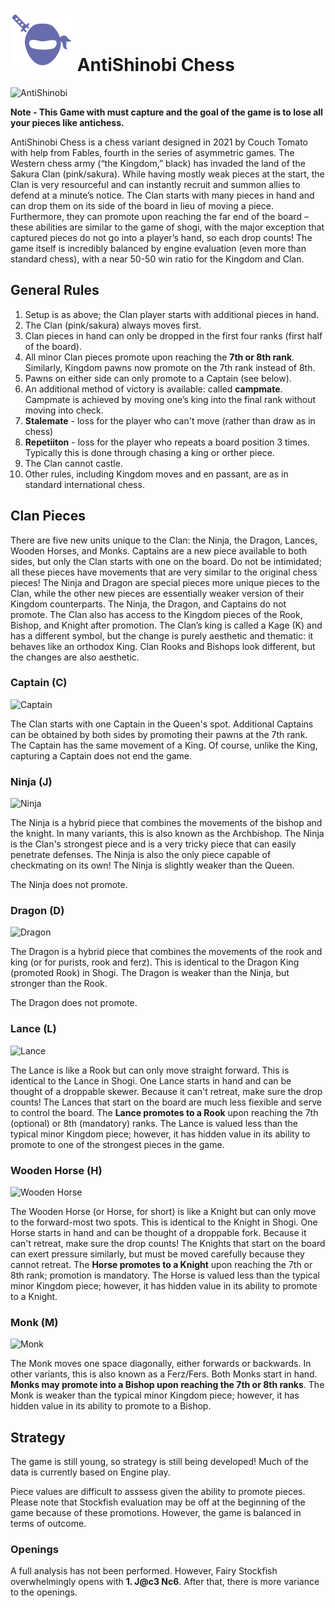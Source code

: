 # ![AntiShinobi chess](https://github.com/gbtami/pychess-variants/blob/master/static/icons/shinobi.svg) AntiShinobi Chess

![AntiShinobi](https://github.com/gbtami/pychess-variants/blob/master/static/images/CVariantsGuide/Shinobi.png)

**Note - This Game with must capture and the goal of the game is to lose all your pieces like antichess.**

AntiShinobi Chess is a chess variant designed in 2021 by Couch Tomato with help from Fables, fourth in the series of asymmetric games. The Western chess army (“the Kingdom,” black) has invaded the land of the Sakura Clan (pink/sakura). While having mostly weak pieces at the start, the Clan is very resourceful and can instantly recruit and summon allies to defend at a minute’s notice. The Clan starts with many pieces in hand and can drop them on its side of the board in lieu of moving a piece. Furthermore, they can promote upon reaching the far end of the board – these abilities are similar to the game of shogi, with the major exception that captured pieces do not go into a player’s hand, so each drop counts! The game itself is incredibly balanced by engine evaluation (even more than standard chess), with a near 50-50 win ratio for the Kingdom and Clan.
 
## General Rules
1.	Setup is as above; the Clan player starts with additional pieces in hand.
2.	The Clan (pink/sakura) always moves first.
3.	Clan pieces in hand can only be dropped in the first four ranks (first half of the board).
4.	All minor Clan pieces promote upon reaching the **7th or 8th rank**. Similarly, Kingdom pawns now promote on the 7th rank instead of 8th.
5.	Pawns on either side can only promote to a Captain (see below).
6.	An additional method of victory is available: called **campmate**. Campmate is achieved by moving one’s king into the final rank without moving into check.
7.	**Stalemate** - loss for the player who can't move (rather than draw as in chess)
8.	**Repetiiton** - loss for the player who repeats a board position 3 times. Typically this is done through chasing a king or orther piece.
9.	The Clan cannot castle.
10.	Other rules, including Kingdom moves and en passant, are as in standard international chess.

## Clan Pieces

There are five new units unique to the Clan: the Ninja, the Dragon, Lances, Wooden Horses, and Monks. Captains are a new piece available to both sides, but only the Clan starts with one on the board. Do not be intimidated; all these pieces have movements that are very similar to the original chess pieces! The Ninja and Dragon are special pieces more unique pieces to the Clan, while the other new pieces are essentially weaker version of their Kingdom counterparts. The Ninja, the Dragon, and Captains do not promote. 
The Clan also has access to the Kingdom pieces of the Rook, Bishop, and Knight after promotion.  The Clan’s king is called a Kage (K) and has a different symbol, but the change is purely aesthetic and thematic: it behaves like an orthodox King. Clan Rooks and Bishops look different, but the changes are also aesthetic.

### Captain (C)

![Captain](https://github.com/gbtami/pychess-variants/blob/master/static/images/CVariantsGuide/ClanCaptain.png)

The Clan starts with one Captain in the Queen's spot. Additional Captains can be obtained by both sides by promoting their pawns at the 7th rank. The Captain has the same movement of a King. Of course, unlike the King, capturing a Captain does not end the game.

### Ninja (J)

![Ninja](https://github.com/gbtami/pychess-variants/blob/master/static/images/CVariantsGuide/Ninja.png)

The Ninja is a hybrid piece that combines the movements of the bishop and the knight. In many variants, this is also known as the Archbishop. The Ninja is the Clan's strongest piece and is a very tricky piece that can easily penetrate defenses. The Ninja is also the only piece capable of checkmating on its own! The Ninja is slightly weaker than the Queen.

The Ninja does not promote.

### Dragon (D)

![Dragon](https://github.com/gbtami/pychess-variants/blob/master/static/images/CVariantsGuide/Dragon.png)

The Dragon is a hybrid piece that combines the movements of the rook and king (or for purists, rook and ferz). This is identical to the Dragon King (promoted Rook) in Shogi. The Dragon is weaker than the Ninja, but stronger than the Rook.

The Dragon does not promote.

### Lance (L)

![Lance](https://github.com/gbtami/pychess-variants/blob/master/static/images/CVariantsGuide/Lance.png)

The Lance is like a Rook but can only move straight forward. This is identical to the Lance in Shogi. One Lance starts in hand and can be thought of a droppable skewer. Because it can't retreat, make sure the drop counts! The Lances that start on the board are much less fiexible and serve to control the board. The **Lance promotes to a Rook** upon reaching the 7th (optional) or 8th (mandatory) ranks. The Lance is valued less than the typical minor Kingdom piece; however, it has hidden value in its ability to promote to one of the strongest pieces in the game.

### Wooden Horse (H)

![Wooden Horse](https://github.com/gbtami/pychess-variants/blob/master/static/images/CVariantsGuide/Horse.png)

The Wooden Horse (or Horse, for short) is like a Knight but can only move to the forward-most two spots. This is identical to the Knight in Shogi. One Horse starts in hand and can be thought of a droppable fork. Because it can't retreat, make sure the drop counts! The Knights that start on the board can exert pressure similarly, but must be moved carefully because they cannot retreat. The **Horse promotes to a Knight** upon reaching the 7th or 8th rank; promotion is mandatory. The Horse is valued less than the typical minor Kingdom piece; however, it has hidden value in its ability to promote to a Knight.

### Monk (M)

![Monk](https://github.com/gbtami/pychess-variants/blob/master/static/images/CVariantsGuide/Monk.png)

The Monk moves one space diagonally, either forwards or backwards. In other variants, this is also known as a Ferz/Fers. Both Monks start in hand. **Monks may promote into a Bishop upon reaching the 7th or 8th ranks**. The Monk is weaker than the typical minor Kingdom piece; however, it has hidden value in its ability to promote to a Bishop.
 
## Strategy
The game is still young, so strategy is still being developed! Much of the data is currently based on Engine play.

Piece values are difficult to asssess given the ability to promote pieces. Please note that Stockfish evaluation may be off at the beginning of the game because of these promotions. However, the game is balanced in terms of outcome.

### Openings

A full analysis has not been performed. However, Fairy Stockfish overwhelmingly opens with **1. J@c3 Nc6**. After that, there is more variance to the openings.